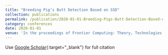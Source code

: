 ```yaml
---
title: "Breeding Pig’s Butt Detection Based on SSD"
collection: publications
permalink: /publication/2020-01-01-Breeding-Pigs-Butt-Detection-Based-on-SSD
category: conferences
date: 2020-01-01
venue: 'In the proceedings of Frontier Computing: Theory, Technologies and Applications (FC 2019) 8'
---
```

Use [Google Scholar](https://scholar.google.com/scholar?q=Breeding+Pig’s+Butt+Detection+Based+on+SSD){:target="_blank"} for full citation